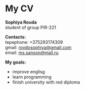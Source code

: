 # My CV

**Sophiya Rouda**  
student of group PIR-221  

**Contacts:**  
tepephone: +375293174309  
gmail: [rovdosophiya@gmail.com](mailto:rovdosophiya@gmail.com)  
email: [ms.sanson@mail.ru](https://e.mail.ru/inbox/?app_id_mytracker=58519&authid=lslfgkgt.0gs&back=1%2C1&dwhsplit=s10273.b1ss12743s&from=login%2Cnavi%2Cnavi&x-login-auth=1&afterReload=1)  

**My goals:**  
- improve englisg
- learn programming
- finish university with red diploma  
